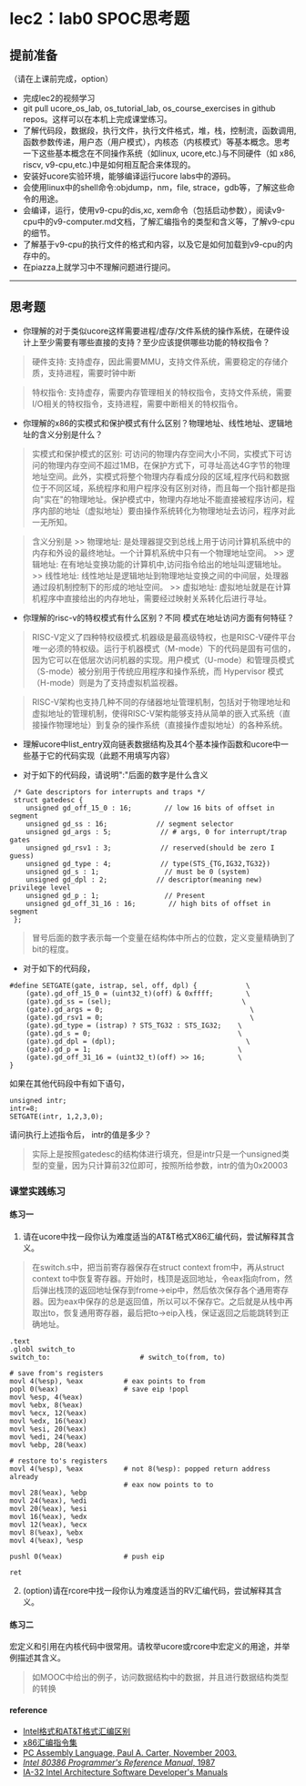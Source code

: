 # lec2：lab0 SPOC思考题

## **提前准备**
（请在上课前完成，option）

- 完成lec2的视频学习
- git pull ucore_os_lab, os_tutorial_lab, os_course_exercises  in github repos。这样可以在本机上完成课堂练习。
- 了解代码段，数据段，执行文件，执行文件格式，堆，栈，控制流，函数调用,函数参数传递，用户态（用户模式），内核态（内核模式）等基本概念。思考一下这些基本概念在不同操作系统（如linux, ucore,etc.)与不同硬件（如 x86, riscv, v9-cpu,etc.)中是如何相互配合来体现的。
- 安装好ucore实验环境，能够编译运行ucore labs中的源码。
- 会使用linux中的shell命令:objdump，nm，file, strace，gdb等，了解这些命令的用途。
- 会编译，运行，使用v9-cpu的dis,xc, xem命令（包括启动参数），阅读v9-cpu中的v9\-computer.md文档，了解汇编指令的类型和含义等，了解v9-cpu的细节。
- 了解基于v9-cpu的执行文件的格式和内容，以及它是如何加载到v9-cpu的内存中的。
- 在piazza上就学习中不理解问题进行提问。

---

## 思考题

- 你理解的对于类似ucore这样需要进程/虚存/文件系统的操作系统，在硬件设计上至少需要有哪些直接的支持？至少应该提供哪些功能的特权指令？

> 硬件支持: 支持虚存，因此需要MMU，支持文件系统，需要稳定的存储介质，支持进程，需要时钟中断

> 特权指令: 支持虚存，需要内存管理相关的特权指令，支持文件系统，需要I/O相关的特权指令，支持进程，需要中断相关的特权指令。

- 你理解的x86的实模式和保护模式有什么区别？物理地址、线性地址、逻辑地址的含义分别是什么？

> 实模式和保护模式的区别: 可访问的物理内存空间大小不同，实模式下可访问的物理内存空间不超过1MB，在保护方式下，可寻址高达4G字节的物理地址空间。此外，实模式将整个物理内存看成分段的区域,程序代码和数据位于不同区域，系统程序和用户程序没有区别对待，而且每一个指针都是指向"实在"的物理地址。保护模式中，物理内存地址不能直接被程序访问，程序内部的地址（虚拟地址）要由操作系统转化为物理地址去访问，程序对此一无所知。

> 含义分别是
    >> 物理地址: 是处理器提交到总线上用于访问计算机系统中的内存和外设的最终地址。一个计算机系统中只有一个物理地址空间。
    >> 逻辑地址: 在有地址变换功能的计算机中,访问指令给出的地址叫逻辑地址。
    >> 线性地址: 线性地址是逻辑地址到物理地址变换之间的中间层，处理器通过段机制控制下的形成的地址空间。
    >> 虚拟地址: 虚拟地址就是在计算机程序中直接给出的内存地址，需要经过映射关系转化后进行寻址。

- 你理解的risc-v的特权模式有什么区别？不同 模式在地址访问方面有何特征？

> RISC-V定义了四种特权级模式.机器级是最高级特权，也是RISC-V硬件平台唯一必须的特权级。运行于机器模式（M-mode）下的代码是固有可信的，因为它可以在低层次访问机器的实现。用户模式（U-mode）和管理员模式（S-mode）被分别用于传统应用程序和操作系统，而 Hypervisor 模式（H-mode）则是为了支持虚拟机监视器。 

> RISC-V架构也支持几种不同的存储器地址管理机制，包括对于物理地址和虚拟地址的管理机制，使得RISC-V架构能够支持从简单的嵌入式系统（直接操作物理地址）到复杂的操作系统（直接操作虚拟地址）的各种系统。

- 理解ucore中list_entry双向链表数据结构及其4个基本操作函数和ucore中一些基于它的代码实现（此题不用填写内容）

- 对于如下的代码段，请说明":"后面的数字是什么含义
```
 /* Gate descriptors for interrupts and traps */
 struct gatedesc {
    unsigned gd_off_15_0 : 16;        // low 16 bits of offset in segment
    unsigned gd_ss : 16;            // segment selector
    unsigned gd_args : 5;            // # args, 0 for interrupt/trap gates
    unsigned gd_rsv1 : 3;            // reserved(should be zero I guess)
    unsigned gd_type : 4;            // type(STS_{TG,IG32,TG32})
    unsigned gd_s : 1;                // must be 0 (system)
    unsigned gd_dpl : 2;            // descriptor(meaning new) privilege level
    unsigned gd_p : 1;                // Present
    unsigned gd_off_31_16 : 16;        // high bits of offset in segment
 };
```

> 冒号后面的数字表示每一个变量在结构体中所占的位数，定义变量精确到了bit的程度。

- 对于如下的代码段，

```
#define SETGATE(gate, istrap, sel, off, dpl) {            \
    (gate).gd_off_15_0 = (uint32_t)(off) & 0xffff;        \
    (gate).gd_ss = (sel);                                \
    (gate).gd_args = 0;                                    \
    (gate).gd_rsv1 = 0;                                    \
    (gate).gd_type = (istrap) ? STS_TG32 : STS_IG32;    \
    (gate).gd_s = 0;                                    \
    (gate).gd_dpl = (dpl);                                \
    (gate).gd_p = 1;                                    \
    (gate).gd_off_31_16 = (uint32_t)(off) >> 16;        \
}
```
如果在其他代码段中有如下语句，
```
unsigned intr;
intr=8;
SETGATE(intr, 1,2,3,0);
```
请问执行上述指令后， intr的值是多少？

> 实际上是按照gatedesc的结构体进行填充，但是intr只是一个unsigned类型的变量，因为只计算前32位即可，按照所给参数，intr的值为0x20003

### 课堂实践练习

#### 练习一

1. 请在ucore中找一段你认为难度适当的AT&T格式X86汇编代码，尝试解释其含义。

> 在switch.s中，把当前寄存器保存在struct context from中，再从struct context to中恢复寄存器。开始时，栈顶是返回地址，令eax指向from，然后弹出栈顶的返回地址保存到frome->eip中，然后依次保存各个通用寄存器。因为eax中保存的总是返回值，所以可以不保存它。之后就是从栈中再取出to，恢复通用寄存器，最后把to->eip入栈，保证返回之后能跳转到正确地址。

    .text
    .globl switch_to
    switch_to:                      # switch_to(from, to)

    # save from's registers
    movl 4(%esp), %eax          # eax points to from
    popl 0(%eax)                # save eip !popl
    movl %esp, 4(%eax)
    movl %ebx, 8(%eax)
    movl %ecx, 12(%eax)
    movl %edx, 16(%eax)
    movl %esi, 20(%eax)
    movl %edi, 24(%eax)
    movl %ebp, 28(%eax)

    # restore to's registers
    movl 4(%esp), %eax          # not 8(%esp): popped return address already
                                # eax now points to to
    movl 28(%eax), %ebp
    movl 24(%eax), %edi
    movl 20(%eax), %esi
    movl 16(%eax), %edx
    movl 12(%eax), %ecx
    movl 8(%eax), %ebx
    movl 4(%eax), %esp

    pushl 0(%eax)               # push eip

    ret

2. (option)请在rcore中找一段你认为难度适当的RV汇编代码，尝试解释其含义。

#### 练习二

宏定义和引用在内核代码中很常用。请枚举ucore或rcore中宏定义的用途，并举例描述其含义。

> 如MOOC中给出的例子，访问数据结构中的数据，并且进行数据结构类型的转换

#### reference
 - [Intel格式和AT&T格式汇编区别](http://www.cnblogs.com/hdk1993/p/4820353.html)
 - [x86汇编指令集  ](http://hiyyp1234.blog.163.com/blog/static/67786373200981811422948/)
 - [PC Assembly Language, Paul A. Carter, November 2003.](https://pdos.csail.mit.edu/6.828/2016/readings/pcasm-book.pdf)
 - [*Intel 80386 Programmer's Reference Manual*, 1987](https://pdos.csail.mit.edu/6.828/2016/readings/i386/toc.htm)
 - [IA-32 Intel Architecture Software Developer's Manuals](http://www.intel.com/content/www/us/en/processors/architectures-software-developer-manuals.html)

